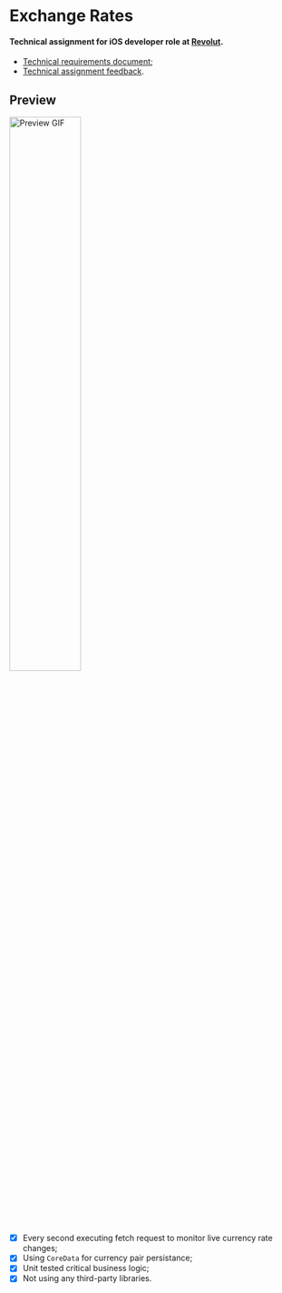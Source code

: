 # Exchange Rates

#### Technical assignment for iOS developer role at [Revolut](https://www.revolut.com/).
- [Technical requirements document](https://github.com/esesmuedgars/ExchangeRates/blob/master/RequirementsDocument.md);
- [Technical assignment feedback](https://github.com/esesmuedgars/ExchangeRates/blob/master/AssignmentFeedback.md).

## Preview

<img alt="Preview GIF" src="https://github.com/esesmuedgars/ExchangeRates/blob/assets/preview.gif" width="50%" />

- [X] Every second executing fetch request to monitor live currency rate changes; 
- [X] Using `CoreData` for currency pair persistance;
- [X] Unit tested critical business logic;
- [X] Not using any third-party libraries.
